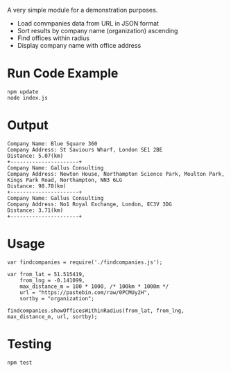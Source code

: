 A very simple module for a demonstration purposes.
- Load commpanies data from URL in JSON format 
- Sort results by company name (organization) ascending
- Find offices within radius
- Display company name with office address

Run Code Example
================
```
npm update
node index.js
```

Output
======
```
Company Name: Blue Square 360
Company Address: St Saviours Wharf, London SE1 2BE
Distance: 5.07(km)
+----------------------+
Company Name: Gallus Consulting
Company Address: Newton House, Northampton Science Park, Moulton Park, Kings Park Road, Northampton, NN3 6LG
Distance: 98.78(km)
+----------------------+
Company Name: Gallus Consulting
Company Address: No1 Royal Exchange, London, EC3V 3DG
Distance: 3.71(km)
+----------------------+
```

Usage
=====
```
var findcompanies = require('./findcompanies.js');
	
var from_lat = 51.515419,
    from_lng = -0.141099,
    max_distance_m = 100 * 1000, /* 100km * 1000m */
    url = "https://pastebin.com/raw/0PCMUy2H",
    sortby = "organization";

findcompanies.showOfficesWithinRadius(from_lat, from_lng, max_distance_m, url, sortby);
```


Testing
========
```
npm test
```